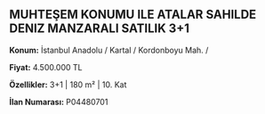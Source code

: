 ## MUHTEŞEM KONUMU ILE ATALAR SAHILDE DENIZ MANZARALI SATILIK 3+1

**Konum:** İstanbul Anadolu / Kartal / Kordonboyu Mah. /

**Fiyat:** 4.500.000 TL

**Özellikler:** 3+1 | 180 m² | 10. Kat

**İlan Numarası:** P04480701
